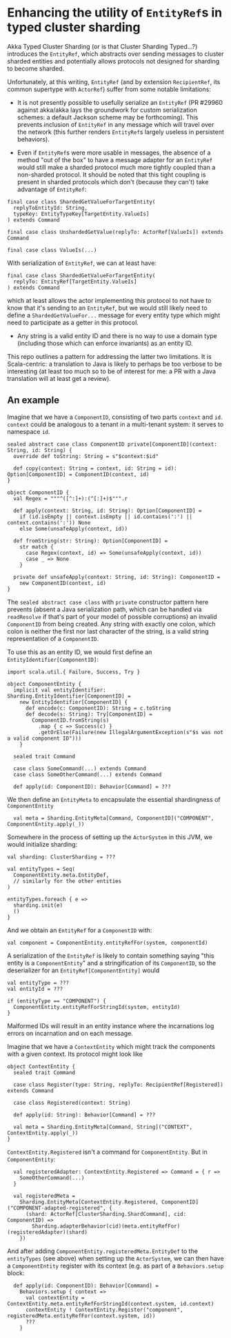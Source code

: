 Enhancing the utility of `EntityRef`s in typed cluster sharding
===============================================================

Akka Typed Cluster Sharding (or is that Cluster Sharding Typed...?) introduces the `EntityRef`, which
abstracts over sending messages to cluster sharded entities and potentially allows protocols not
designed for sharding to become sharded.

Unfortunately, at this writing, `EntityRef` (and by extension `RecipientRef`, its common supertype
with `ActorRef`) suffer from some notable limitations:

* It is not presently possible to usefully serialize an `EntityRef` (PR #29960 against akka/akka lays
the groundwork for custom serialization schemes: a default Jackson scheme may be forthcoming).  This
prevents inclusion of `EntityRef` in any message which will travel over the network (this further
renders `EntityRef`s largely useless in persistent behaviors).

* Even if `EntityRef`s were more usable in messages, the absence of a method "out of the box" to have
a message adapter for an `EntityRef` would still make a sharded protocol much more tightly coupled
than a non-sharded protocol.  It should be noted that this tight coupling is present in sharded
protocols which don't (because they can't) take advantage of `EntityRef`:

```
final case class ShardedGetValueForTargetEntity(
  replyToEntityId: String,
  typeKey: EntityTypeKey[TargetEntity.ValueIs]
) extends Command

final case class UnshardedGetValue(replyTo: ActorRef[ValueIs]) extends Command

final case class ValueIs(...)
```

With serialization of `EntityRef`, we can at least have:

```
final case class ShardedGetValueForTargetEntity(
  replyTo: EntityRef[TargetEntity.ValueIs]
) extends Command
```

which at least allows the actor implementing this protocol to not have to know that it's
sending to an `EntityRef`, but we would still likely need to define a `ShardedGetValueFor...`
message for every entity type which might need to participate as a getter in this protocol.

* Any string is a valid entity ID and there is no way to use a domain type (including those which
can enforce invariants) as an entity ID.

This repo outlines a pattern for addressing the latter two limitations.  It is Scala-centric: a
translation to Java is likely to perhaps be too verbose to be interesting (at least too much so
to be of interest for me: a PR with a Java translation will at least get a review).

## An example

Imagine that we have a `ComponentID`, consisting of two parts `context` and `id`.  `context` could
be analogous to a tenant in a multi-tenant system: it serves to namespace `id`.

```
sealed abstract case class ComponentID private[ComponentID](context: String, id: String) {
  override def toString: String = s"$context:$id"

  def copy(context: String = context, id: String = id): Option[ComponentID] = ComponentID(context, id)
}

object ComponentID {
  val Regex = """^([^:]+):(^[:]+)$""".r

  def apply(context: String, id: String): Option[ComponentID] =
    if (id.isEmpty || context.isEmpty || id.contains(':') || context.contains(':')) None
    else Some(unsafeApply(context, id))

  def fromString(str: String): Option[ComponentID] =
    str match {
      case Regex(context, id) => Some(unsafeApply(context, id))
      case _ => None
    }

  private def unsafeApply(context: String, id: String): ComponentID =
    new ComponentID(context, id)
}
```

The `sealed abstract case class` with `private` constructor pattern here prevents (absent a Java
serialization path, which can be handled via `readResolve` if that's part of your model of possible
corruptions) an invalid `ComponentID` from being created.  Any string with exactly one colon, which colon
is neither the first nor last character of the string, is a valid string representation of a `ComponentID`.

To use this as an entity ID, we would first define an `EntityIdentifier[ComponentID]`:

```
import scala.util.{ Failure, Success, Try }

object ComponentEntity {
  implicit val entityIdentifier: Sharding.EntityIdentifier[ComponentID] =
    new EntityIdentifier[ComponentID] {
      def encode(c: ComponentID): String = c.toString
      def decode(s: String): Try[ComponentID] =
        ComponentID.fromString(s)
          .map { c => Success(c) }
          .getOrElse(Failure(new IllegalArgumentException(s"$s was not a valid component ID")))
    }

  sealed trait Command
  
  case class SomeCommand(...) extends Command
  case class SomeOtherCommand(...) extends Command

  def apply(id: ComponentID): Behavior[Command] = ???
```

We then define an `EntityMeta` to encapsulate the essential shardingness of `ComponentEntity`

```
  val meta = Sharding.EntityMeta[Command, ComponentID]("COMPONENT", ComponentEntity.apply(_))
```

Somewhere in the process of setting up the `ActorSystem` in this JVM, we would initialize sharding:

```
val sharding: ClusterSharding = ???

val entityTypes = Seq(
  ComponentEntity.meta.EntityDef,
  // similarly for the other entities
)

entityTypes.foreach { e =>
  sharding.init(e)
  ()
}
```

And we obtain an `EntityRef` for a `ComponentID` with:

```
val component = ComponentEntity.entityRefFor(system, componentId)
```

A serialization of the `EntityRef` is likely to contain something saying "this entity is a `ComponentEntity`"
and a stringification of its `ComponentID`, so the deserializer for an `EntityRef[ComponentEntity]` would

```
val entityType = ???
val entityId = ???

if (entityType == "COMPONENT") {
  ComponentEntity.entityRefForStringId(system, entityId)
}
```

Malformed IDs will result in an entity instance where the incarnations log errors on incarnation and on each
message.

Imagine that we have a `ContextEntity` which might track the components with a given context.  Its protocol
might look like

```
object ContextEntity {
  sealed trait Command

  case class Register(type: String, replyTo: RecipientRef[Registered]) extends Command

  case class Registered(context: String)

  def apply(id: String): Behavior[Command] = ???

  val meta = Sharding.EntityMeta[Command, String]("CONTEXT", ContextEntity.apply(_))
}
```

`ContextEntity.Registered` isn't a command for `ComponentEntity`.  But in `ComponentEntity`:

```
  val registeredAdapter: ContextEntity.Registered => Command = { r =>
    SomeOtherCommand(...)
  }

  val registeredMeta = 
    Sharding.EntityMeta[ContextEntity.Registered, ComponentID]("COMPONENT-adapted-registered", {
      (shard: ActorRef[ClusterSharding.ShardCommand], cid: ComponentID) =>
        Sharding.adapterBehavior(cid)(meta.entityRefFor)(registeredAdapter)(shard)
    })
```

And after adding `ComponentEntity.registeredMeta.EntityDef` to the `entityTypes` (see above) when setting
up the `ActorSystem`, we can then have a `ComponentEntity` register with its context (e.g. as part of a
`Behaviors.setup` block:

```
  def apply(id: ComponentID): Behavior[Command] =
    Behaviors.setup { context =>
      val contextEntity = ContextEntity.meta.entityRefForStringId(context.system, id.context)
      contextEntity ! ContextEntity.Register("component", registeredMeta.entityRefFor(context.system, id))
      ???
    }
```

